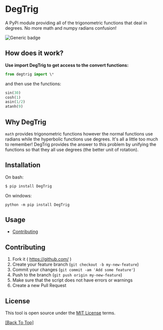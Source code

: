 # DegTrig

A PyPi module providing all of the trigonometric functions that deal in degrees. No more math and numpy radians confusion!

![Generic badge](https://img.shields.io/badge/version-0.0.1-green.svg)

## How does it work?

**Use import DegTrig to get access to the convert functions:**

```python
from degtrig import \*
```
and then use the functions:
```python
sin(30)
cosh(1)
asin(1/2)
atanh(9)
```

## Why DegTrig

`math` provides trigonometric functions however the normal functions use radians while the hyperbolic functions use degrees. It's all a little too much to remember! DegTrig provides the answer to this problem by unifying the functions so that they all use degrees (the better unit of rotation).

## Installation

On bash:
```bash
$ pip install DegTrig
```

On windows:
```
python -m pip install DegTrig
```

## Usage

* [Contributing](#Contributing)


## Contributing

1. Fork it ( https://github.com/ )
2. Create your feature branch (`git checkout -b my-new-feature`)
3. Commit your changes (`git commit -am 'Add some feature'`)
4. Push to the branch (`git push origin my-new-feature`)
5. Make sure that the script does not have errors or warnings
6. Create a new Pull Request

## License

This tool is open source under the [MIT License](https://opensource.org/licenses/MIT) terms.

[[Back To Top]](#DegTrig)